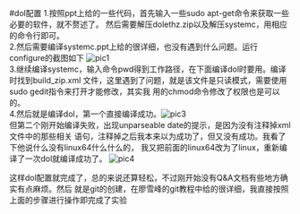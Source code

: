 #dol配置
1.按照ppt上给的一些代码，首先输入一些sudo apt-get命令来获取一些必要的软件，就不赘述了。
然后需要解压dolethz.zip以及解压systemc，用相应的命令行即可。<br>
2.然后需要编译systemc.ppt上给的很详细，也没有遇到什么问题。运行configure的截图如下
![pic1](1.png)<br>
3.继续编译systemc，输入命令pwd得到工作路径，在下面编译dol时要用。编译时找到build_zip.xml
文件，这里遇到了问题，就是该文件是只读模式，需要使用sudo gedit指令来打开才能修改，其实我
用的chmod命令修改了权限也是可以的。<br>
4.然后就是编译dol，第一个直接编译成功。![pic3](3.png)<br>
但第二个刚开始编译失败，出现unparseable date的提示，是因为没有注释掉xml文件中的那些相关
语句，注释掉之后我本来以为成功了，但又没有成功。我看了下他说什么没有linux64什么什么的，
我又把前面的linux64改为了linux，重新编译了一次dol就编译成功了。
![pic4](4.png)<br>

这样dol配置就完成了，总的来说还算轻松，不过刚开始没有Q&A文档有些地方确实有点麻烦。然后
就是git的创建，在廖雪峰的git教程中给的很详细，我直接按照上面的步骤进行操作即完成了实验